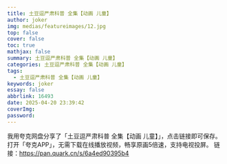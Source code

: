 ```yaml
---
title: 土豆逗严肃科普 全集【动画 儿童】
author: joker
img: medias/featureimages/12.jpg
top: false
cover: false
toc: true
mathjax: false
summary: 土豆逗严肃科普 全集【动画 儿童】
categories: 土豆逗严肃科普 全集【动画 儿童】
tags:
  - 土豆逗严肃科普 全集【动画 儿童】
keywords: joker
essay: false
abbrlink: 16493
date: 2025-04-20 23:39:42
coverImg:
password:
---
```


我用夸克网盘分享了「土豆逗严肃科普 全集【动画 儿童】」，点击链接即可保存。打开「夸克APP」，无需下载在线播放视频，畅享原画5倍速，支持电视投屏。
链接：https://pan.quark.cn/s/6a4ed90395b4
